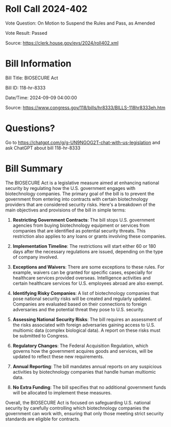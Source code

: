# Roll Call 2024-402

Vote Question: On Motion to Suspend the Rules and Pass, as Amended

Vote Result: Passed

Source: https://clerk.house.gov/evs/2024/roll402.xml

# Bill Information

Bill Title: BIOSECURE Act

Bill ID: 118-hr-8333

Date/Time: 2024-09-09 04:00:00

Source: https://www.congress.gov/118/bills/hr8333/BILLS-118hr8333eh.htm

# Questions?

Go to https://chatgpt.com/g/g-UN9NGOG2T-chat-with-us-legislation and ask ChatGPT about bill 118-hr-8333

# Bill Summary
The BIOSECURE Act is a legislative measure aimed at enhancing national security by regulating how the U.S. government engages with biotechnology companies. The primary goal of the bill is to prevent the government from entering into contracts with certain biotechnology providers that are considered security risks. Here's a breakdown of the main objectives and provisions of the bill in simple terms:

1. **Restricting Government Contracts**: The bill stops U.S. government agencies from buying biotechnology equipment or services from companies that are identified as potential security threats. This restriction also applies to any loans or grants involving these companies.

2. **Implementation Timeline**: The restrictions will start either 60 or 180 days after the necessary regulations are issued, depending on the type of company involved.

3. **Exceptions and Waivers**: There are some exceptions to these rules. For example, waivers can be granted for specific cases, especially for healthcare services provided overseas. Intelligence activities and certain healthcare services for U.S. employees abroad are also exempt.

4. **Identifying Risky Companies**: A list of biotechnology companies that pose national security risks will be created and regularly updated. Companies are evaluated based on their connections to foreign adversaries and the potential threat they pose to U.S. security.

5. **Assessing National Security Risks**: The bill requires an assessment of the risks associated with foreign adversaries gaining access to U.S. multiomic data (complex biological data). A report on these risks must be submitted to Congress.

6. **Regulatory Changes**: The Federal Acquisition Regulation, which governs how the government acquires goods and services, will be updated to reflect these new requirements.

7. **Annual Reporting**: The bill mandates annual reports on any suspicious activities by biotechnology companies that handle human multiomic data.

8. **No Extra Funding**: The bill specifies that no additional government funds will be allocated to implement these measures.

Overall, the BIOSECURE Act is focused on safeguarding U.S. national security by carefully controlling which biotechnology companies the government can work with, ensuring that only those meeting strict security standards are eligible for contracts.
